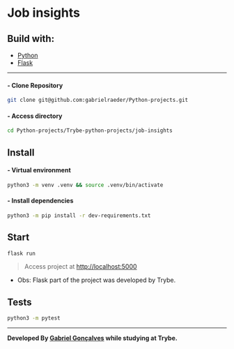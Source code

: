 # Job insights

## Build with:
 - [Python](https://www.python.org/)
 - [Flask](https://flask.palletsprojects.com/en/2.2.x/)

------

#### - Clone Repository
```sh
git clone git@github.com:gabrielraeder/Python-projects.git
```
#### - Access directory
```sh
cd Python-projects/Trybe-python-projects/job-insights
```


## Install
#### - Virtual environment
```sh
python3 -m venv .venv && source .venv/bin/activate
```
#### - Install dependencies
```sh
python3 -m pip install -r dev-requirements.txt
```

## Start
```sh
flask run
```
> Access project at [http://localhost:5000](http://localhost:5000)
- Obs: Flask part of the project was developed by Trybe.

## Tests
```sh
python3 -m pytest
```

------

**Developed By [Gabriel Gonçalves](https://www.linkedin.com/in/gabrielraedergoncalves/) while studying at Trybe.**